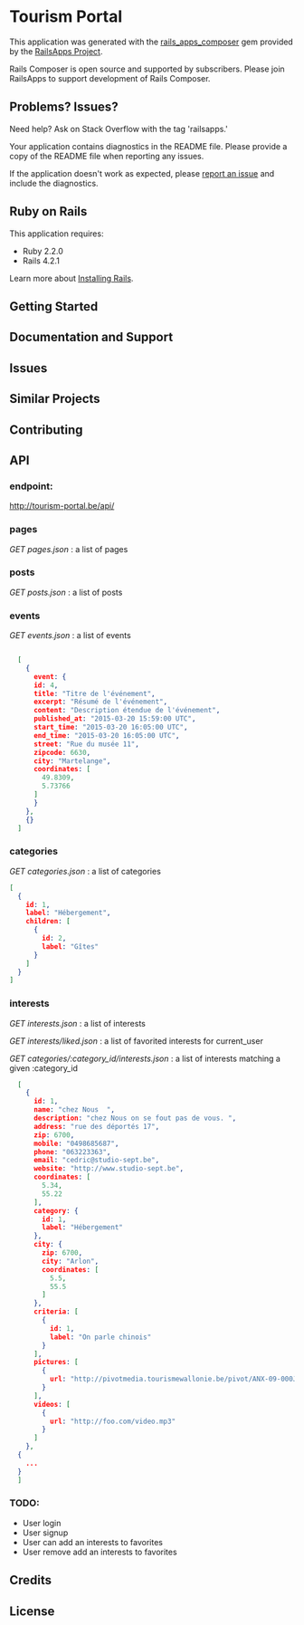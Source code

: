 Tourism Portal
================

This application was generated with the [rails_apps_composer](https://github.com/RailsApps/rails_apps_composer) gem
provided by the [RailsApps Project](http://railsapps.github.io/).

Rails Composer is open source and supported by subscribers. Please join RailsApps to support development of Rails Composer.

Problems? Issues?
-----------

Need help? Ask on Stack Overflow with the tag 'railsapps.'

Your application contains diagnostics in the README file. Please provide a copy of the README file when reporting any issues.

If the application doesn't work as expected, please [report an issue](https://github.com/RailsApps/rails_apps_composer/issues)
and include the diagnostics.

Ruby on Rails
-------------

This application requires:

- Ruby 2.2.0
- Rails 4.2.1

Learn more about [Installing Rails](http://railsapps.github.io/installing-rails.html).

Getting Started
---------------

Documentation and Support
-------------------------

Issues
-------------

Similar Projects
----------------

Contributing
------------

API
-------

### endpoint:
http://tourism-portal.be/api/

### pages
*GET pages.json* : a list of pages

### posts
*GET posts.json* : a list of posts

### events
*GET events.json* : a list of events

```json

  [
    {
      event: {
      id: 4,
      title: "Titre de l'événement",
      excerpt: "Résumé de l'événement",
      content: "Description étendue de l'événement",
      published_at: "2015-03-20 15:59:00 UTC",
      start_time: "2015-03-20 16:05:00 UTC",
      end_time: "2015-03-20 16:05:00 UTC",
      street: "Rue du musée 11",
      zipcode: 6630,
      city: "Martelange",
      coordinates: [
        49.8309,
        5.73766
      ]
      }
    },
    {}
  ]

```

### categories
*GET categories.json* : a list of categories

```json
[
  {
    id: 1,
    label: "Hébergement",
    children: [
      {
        id: 2,
        label: "Gîtes"
      }
    ]
  }
]
```

### interests
*GET interests.json* : a list of interests

*GET interests/liked.json* : a list of favorited interests for current_user

*GET categories/:category_id/interests.json* : a list of interests matching a given :category_id

```json
  [
    {
      id: 1,
      name: "chez Nous  ",
      description: "chez Nous on se fout pas de vous. ",
      address: "rue des déportés 17",
      zip: 6700,
      mobile: "0498685687",
      phone: "063223363",
      email: "cedric@studio-sept.be",
      website: "http://www.studio-sept.be",
      coordinates: [
        5.34,
        55.22
      ],
      category: {
        id: 1,
        label: "Hébergement"
      },
      city: {
        zip: 6700,
        city: "Arlon",
        coordinates: [
          5.5,
          55.5
        ]
      },
      criteria: [
        {
          id: 1,
          label: "On parle chinois"
        }
      ],
      pictures: [
        {
          url: "http://pivotmedia.tourismewallonie.be/pivot/ANX-09-000JYS/ANX-09-000JYS.JPG"
        }
      ],
      videos: [
        {
          url: "http://foo.com/video.mp3"
        }
      ]
    },
  {
    ...
  }
  ]
```
### TODO:

- User login
- User signup
- User can add an interests to favorites
- User remove add an interests to favorites

Credits
-------

License
-------
